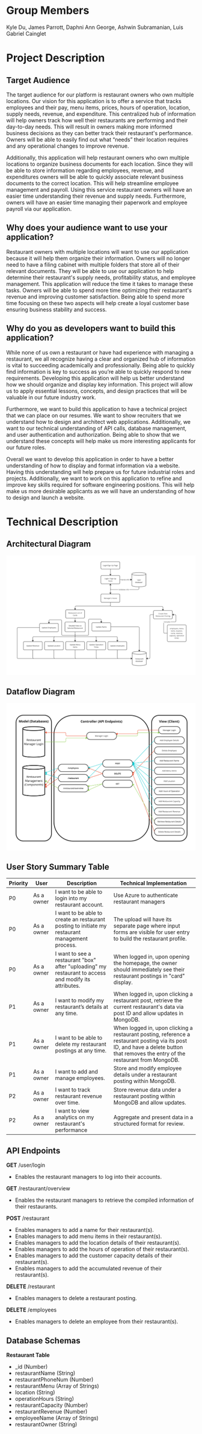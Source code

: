 # Group Members
Kyle Du, James Parrott, Daphni Ann George, Ashwin Subramanian, Luis Gabriel Cainglet

# Project Description
## Target Audience
The target audience for our platform is restaurant owners who own multiple locations. Our vision for this application is to offer a service that tracks employees and their pay, menu items, prices, hours of operation, location, supply needs, revenue, and expenditure. This centralized hub of information will help owners track how well their restaurants are performing and their day-to-day needs. This will result in owners making more informed business decisions as they can better track their restaurant's performance. Owners will be able to easily find out what “needs” their location requires and any operational changes to improve revenue. 

Additionally, this application will help restaurant owners who own multiple locations to organize business documents for each location. Since they will be able to store information regarding employees, revenue, and expenditures owners will be able to quickly associate relevant business documents to the correct location. This will help streamline employee management and payroll. Using this service restaurant owners will have an easier time understanding their revenue and supply needs. Furthermore, owners will have an easier time managing their paperwork and employee payroll via our application.

## Why does your audience want to use your application?
Restaurant owners with multiple locations will want to use our application because it will help them organize their information. Owners will no longer need to have a filing cabinet with multiple folders that store all of their relevant documents. They will be able to use our application to help determine their restaurant's supply needs, profitability status, and employee management. This application will reduce the time it takes to manage these tasks. Owners will be able to spend more time optimizing their restaurant's revenue and improving customer satisfaction. Being able to spend more time focusing on these two aspects will help create a loyal customer base ensuring business stability and success.

## Why do you as developers want to build this application?
While none of us own a restaurant or have had experience with managing a restaurant, we all recognize having a clear and organized hub of information is vital to succeeding academically and professionally. Being able to quickly find information is key to success as you’re able to quickly respond to new requirements. Developing this application will help us better understand how we should organize and display key information. This project will allow us to apply essential lessons, concepts, and design practices that will be valuable in our future industry work.

Furthermore, we want to build this application to have a technical project that we can place on our resumes. We want to show recruiters that we understand how to design and architect web applications.  Additionally, we want to our technical understanding of API calls, database management, and user authentication and authorization. Being able to show that we understand these concepts will help make us more interesting applicants for our future roles.

Overall we want to develop this application in order to have a better understanding of how to display and format information via a website. Having this understanding will help prepare us for future industrial roles and projects. Additionally, we want to work on this application to refine and improve key skills required for software engineering positions. This will help make us more desirable applicants as we will have an understanding of how to design and launch a website.

# Technical Description

## Architectural Diagram
![Photo of our architectural diagram](diagrams/Architectural-Diagram.jpg)

## Dataflow Diagram
![Photo of our dataflow diagram](diagrams/Dataflow.jpg)

## User Story Summary Table
| Priority | User | Description | Technical Implementation |
| ---- | ---------- |-------------------- | -------------------------- |
| P0 | As a owner | I want to be able to login into my restaurant account. | Use Azure to authenticate restaurant managers |
| P0 | As a owner | I want to be able to create an restaurant posting to initiate my restaurant management process. | The upload will have its separate page where input forms are visible for user entry to build the restaurant profile. | Display a clickable restaurant card that fetches stored details from MongoDB. |
| P0 | As a owner | I want to see a restaurant "box" after "uploading" my restaurant to access and modify its attributes. | When logged in, upon opening the homepage, the owner should immediately see their restaurant postings in "card" display. |
| P1 | As a owner | I want to modify my restaurant’s details at any time. | When logged in, upon clicking a restaurant post, retrieve the current restaurant's data via post ID and allow updates in MongoDB. |
| P1 | As a owner | I want to be able to delete my restaurant postings at any time. | When logged in, upon clicking a restaurant posting, reference a restaurant posting via its post ID, and have a delete button that removes the entry of the restaurant from MongoDB.
| P1 | As a owner | I want to add and manage employees. | Store and modify employee details under a restaurant posting within MongoDB. |
| P2 | As a owner | I want to track restaurant revenue over time. | Store revenue data under a restaurant posting within MongoDB and allow updates. |
| P2 | As a owner | I want to view analytics on my restaurant's performance | Aggregate and present data in a structured format for review. |

## API Endpoints
**GET** /user/login
- Enables the restaurant managers to log into their accounts.

**GET** /restaurant/overview 
- Enables the restaurant managers to retrieve the compiled information of their restaurants.

**POST** /restaurant
- Enables managers to add a name for their restaurant(s).
- Enables managers to add menu items in their restaurant(s).
- Enables managers to add the location details of their restaurant(s).
- Enables managers to add the hours of operation of their restaurant(s).
- Enables managers to add the customer capacity details of their restaurant(s).
- Enables managers to add the accumulated revenue of their restaurant(s).

**DELETE** /restaurant
- Enables managers to delete a restaurant posting.

**DELETE** /employees
- Enables managers to delete an employee from their restaurant(s).

## Database Schemas

**Restaurant Table**
- _id (Number)
- restaurantName (String)
- restaurantPhoneNum (Number)
- restaurantMenu (Array of Strings)
- location (String)
- operationHours (String)
- restaurantCapacity (Number)
- restaurantRevenue (Number)
- employeeName (Array of Strings)
- restaurantOwner (String)
